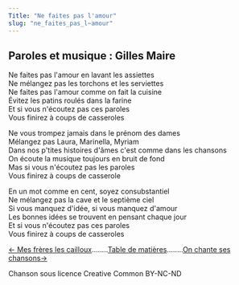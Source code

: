 ```yaml
---
Title: "Ne faites pas l'amour"
slug: "ne_faites_pas_l~amour"
---
```


## Paroles et musique : Gilles Maire
Ne faites pas l'amour en lavant les assiettes  
Ne mélangez pas les torchons et les serviettes  
Ne faites pas l'amour comme on fait la cuisine  
Évitez les patins roulés dans la farine  
Et si vous n'écoutez pas ces paroles  
Vous finirez à coups de casseroles  
  
Ne vous trompez jamais dans le prénom des dames  
Mélangez pas Laura, Marinella, Myriam  
Dans nos p'tites histoires d'âmes c'est comme dans les chansons  
On écoute la musique toujours en bruit de fond  
Mas si vous n'écoutez pas les paroles  
Vous finirez à coups de casserole  
  
En un mot comme en cent, soyez consubstantiel  
Ne mélangez pas la cave et le septième ciel  
Si vous manquez d'idée, si vous manquez d'amour  
Les bonnes idées se trouvent en pensant chaque jour  
Et si vous n'écoutez pas ces paroles  
Vous finirez à coups de casseroles  


[← Mes frères les cailloux](../mes_frères_les_cailloux)........[Table de matières](..)........[On chante ses chansons→](../on_chante_ses_chansons)


Chanson sous licence Creative Common BY-NC-ND
